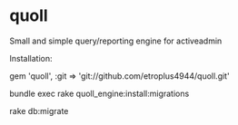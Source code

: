 quoll
=====

Small and simple query/reporting engine for activeadmin


Installation:

gem 'quoll', :git => 'git://github.com/etroplus4944/quoll.git'

bundle exec rake quoll_engine:install:migrations

rake db:migrate

